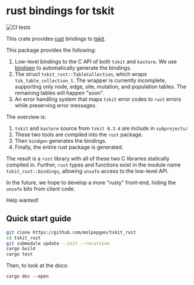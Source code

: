 # rust bindings for tskit

![CI tests](https://github.com/molpopgen/tskit_rust/workflows/CI/badge.svg)

This crate provides [rust](https://www.rust-lang.org/) bindings to [tskit](https://github.com/tskit-dev/tskit).

This package provides the following:

1. Low-level bindings to the C API of both `tskit` and `kastore`.
   We use [bindgen](https://docs.rs/bindgen) to automatically generate the bindings.
2. The struct `tskit_rust::TableCollection`, which wraps
   `tsk_table_collection_t`. The wrapper is currently
   incomplete, supporting only node, edge, site,
   mutation, and population tables.  The remaining
   tables will happen "soon".
3. An error handling system that maps `tskit` error
   codes to `rust` errors while preserving error messages.

The overview is:

1. `tskit` and `kastore` source from `tskit 0.3.4` are include in `subprojects/`
2. These two tools are compiled into the `rust` package.
3. Then `bindgen` generates the bindings.
4. Finally, the entire rust package is generated.

The result is a `rust` library with all of these two C libraries statically compiled in.
Further, `rust` types and functions exist in the module name `tskit_rust::bindings`, allowing `unsafe` access to the low-level API.

In the future, we hope to develop a more "rusty" front-end, hiding the `unsafe` bits from client code.

Help wanted!

## Quick start guide

```sh
git clone https://github.com/molpopgen/tskit_rust
cd tskit_rust
git submodule update --init --recursive
cargo build
cargo test
```

Then, to look at the docs:

```
cargo doc --open
```
